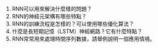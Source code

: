 1. RNN可以用來解決什麼樣的問題？
2. RNN的神經元架構有哪些特點？
3. RNN的訓練流程是怎樣的？可以使用哪些優化算法？
4. 什麼是長短期記憶（LSTM）神經網路？它有什麼特點？
5. RNN常常用來處理時間序列數據，請舉例說明一個應用情境。